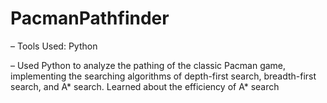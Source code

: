 # PacmanPathfinder
–	Tools Used: Python

–	Used Python to analyze the pathing of the classic Pacman game, implementing the searching algorithms of depth-first search, breadth-first search, and A* search. Learned about the efficiency of A* search
